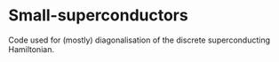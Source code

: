 # Small-superconductors
 
Code used for (mostly) diagonalisation of the discrete superconducting Hamiltonian.
